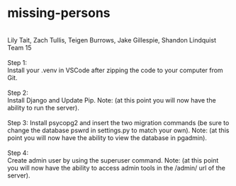 # missing-persons
<br>
Lily Tait, Zach Tullis, Teigen Burrows, Jake Gillespie, Shandon Lindquist
<br>
Team 15
<br><br>
Step 1:
<br>
Install your .venv in VSCode after zipping the code to your computer from Git.
<br><br>
Step 2:
<br>
Install Django and Update Pip.
Note: (at this point you will now have the ability to run the server).
<br><br>
Step 3:
Install psycopg2 and insert the two migration commands (be sure to change the database pswrd in settings.py to match your own).
Note: (at this point you will now have the ability to view the database in pgadmin).
<br><br>
Step 4:
<br>
Create admin user by using the superuser command.
Note: (at this point you will now have the ability to access admin tools in the /admin/ url of the server).


